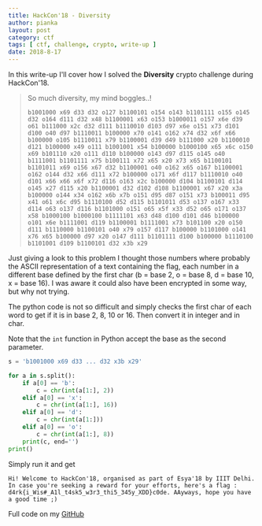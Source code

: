 ```yaml
---
title: HackCon'18 - Diversity
author: pianka
layout: post
category: ctf
tags: [ ctf, challenge, crypto, write-up ]
date: 2018-8-17
---
```


In this write-up I'll cover how I solved the **Diversity** crypto challenge during HackCon'18.

> So much diversity, my mind boggles..!
>
> `b1001000 x69 d33 d32 o127 b1100101 o154 o143 b1101111 o155 o145 d32 o164 d111 d32 x48 b1100001 x63 o153 b1000011 o157 x6e d39 o61 b111000 x2c d32 d111 b1110010 d103 d97 x6e o151 x73 d101 d100 o40 d97 b1110011 b100000 x70 o141 o162 x74 d32 x6f x66 b100000 o105 b1110011 x79 b1100001 d39 d49 b111000 x20 b1100010 d121 b100000 x49 o111 b1001001 x54 b100000 b1000100 x65 x6c o150 x69 b101110 x20 o111 d110 b100000 o143 d97 d115 o145 o40 b1111001 b1101111 x75 b100111 x72 x65 x20 x73 x65 b1100101 b1101011 x69 o156 x67 d32 b1100001 o40 o162 x65 o167 b1100001 o162 o144 d32 x66 d111 x72 b100000 o171 x6f d117 b1110010 o40 d101 x66 x66 x6f x72 d116 o163 x2c b100000 d104 b1100101 d114 o145 x27 d115 x20 b1100001 d32 d102 d108 b1100001 x67 x20 x3a b100000 o144 x34 o162 x6b x7b o151 d95 d87 o151 x73 b100011 d95 x41 o61 x6c d95 b1110100 d52 d115 b1101011 d53 o137 o167 x33 d114 o63 o137 d116 b1101000 o151 o65 x5f x33 d52 o65 o171 o137 x58 b1000100 b1000100 b1111101 x63 d48 d100 d101 d46 b100000 o101 x6e b1111001 d119 b1100001 b1111001 x73 b101100 x20 o150 d111 b1110000 b1100101 o40 x79 o157 d117 b100000 b1101000 o141 x76 x65 b100000 d97 x20 o147 d111 b1101111 d100 b100000 b1110100 b1101001 d109 b1100101 d32 x3b x29`

Just giving a look to this problem I thought those numbers where probably the ASCII representation of a text containing the flag, each number in a different base defined by the first char (b = base 2, o = base 8, d = base 10, x = base 16). I was aware it could also have been encrypted in some way, but why not trying.

The python code is not so difficult and simply checks the first char of each word to get if it is in base 2, 8, 10 or 16. Then convert it in integer and in char.

Note that the `int` function in Python accept the base as the second parameter.

```python
s = 'b1001000 x69 d33 ... d32 x3b x29'

for a in s.split():
    if a[0] == 'b':
        c = chr(int(a[1:], 2))
    elif a[0] == 'x':
        c = chr(int(a[1:], 16))
    elif a[0] == 'd':
        c = chr(int(a[1:]))
    elif a[0] == 'o':
        c = chr(int(a[1:], 8))
    print(c, end='')
print()
```

Simply run it and get

```console
Hi! Welcome to HackCon'18, organised as part of Esya'18 by IIIT Delhi. In case you're seeking a reward for your efforts, here's a flag : d4rk{i_Wis#_A1l_t4sk5_w3r3_thi5_345y_XDD}c0de. AAyways, hope you have a good time ;)
```

Full code on my [GitHub](https://github.com/LorenzoLeonardini/CTF-Solves/tree/master/HackCon2018/Diversity)
